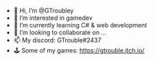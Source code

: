 - 👋 Hi, I’m @GTroubley
- 👀 I’m interested in gamedev
- 🌱 I’m currently learning C# & web development
- 💞️ I’m looking to collaborate on ...
- 📫 My discord: GTrouble#2437
- 🕹️ Some of my games: https://gtrouble.itch.io/

<!---
GTroubley/GTroubley is a ✨ special ✨ repository because its `README.md` (this file) appears on your GitHub profile.
You can click the Preview link to take a look at your changes.
--->
